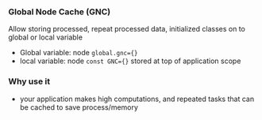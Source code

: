 ### Global Node Cache (GNC)
Allow storing processed, repeat processed data, initialized classes on to global or local variable
- Global variable: node `global.gnc={}`
- local variable: node `const GNC={}` stored at top of application scope

### Why use it
- your application makes high computations, and repeated tasks that can be cached to save process/memory